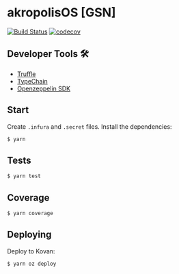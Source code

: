 # akropolisOS [GSN]

[![Build Status](https://travis-ci.com/akropolisio/akropolisOS.svg?branch=develop-gsn)](https://travis-ci.com/akropolisio/akropolisOS)
[![codecov](https://codecov.io/gh/akropolisio/akropolisOS/branch/develop-gsn/graph/badge.svg)](https://codecov.io/gh/akropolisio/akropolisOS)

## Developer Tools 🛠️

- [Truffle](https://trufflesuite.com/)
- [TypeChain](https://github.com/ethereum-ts/TypeChain)
- [Openzeppelin SDK](https://openzeppelin.com)

## Start

Create `.infura` and `.secret` files. Install the dependencies:

```bash
$ yarn
```

## Tests

```bash
$ yarn test
```

## Coverage

```bash
$ yarn coverage
```

## Deploying

Deploy to Kovan:

```bash
$ yarn oz deploy
```
